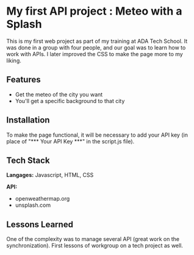 
# My first API project : Meteo with a Splash

This is my first web project as part of my training at ADA Tech School. It was done in a group with four people, and our goal was to learn how to work with APIs. I later improved the CSS to make the page more to my liking.

## Features

- Get the meteo of the city you want
- You'll get a specific background to that city


## Installation

To make the page functional, it will be necessary to add your API key (in place of "*** Your API Key ***" in the script.js file).




## Tech Stack

**Langages:** Javascript, HTML, CSS

**API:**
- openweathermap.org
- unsplash.com



## Lessons Learned

One of the complexity was to manage several API (great work on the synchronization).
First lessons of workgroup on a tech project as well.

